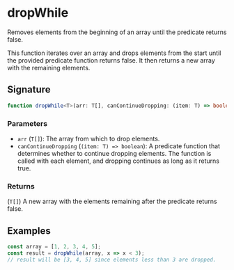 # dropWhile

Removes elements from the beginning of an array until the predicate returns false.

This function iterates over an array and drops elements from the start until the provided
predicate function returns false. It then returns a new array with the remaining elements.

## Signature

```typescript
function dropWhile<T>(arr: T[], canContinueDropping: (item: T) => boolean): T[];
```

### Parameters

- `arr` (`T[]`): The array from which to drop elements.
- `canContinueDropping` (`(item: T) => boolean`): A predicate function that determines whether to continue dropping elements. The function is called with each element, and dropping continues as long as it returns true.

### Returns

(`T[]`) A new array with the elements remaining after the predicate returns false.

## Examples

```typescript
const array = [1, 2, 3, 4, 5];
const result = dropWhile(array, x => x < 3);
// result will be [3, 4, 5] since elements less than 3 are dropped.
```
